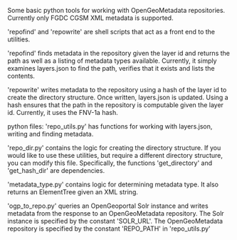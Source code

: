 Some basic python tools for working with OpenGeoMetadata repositories. Currently only FGDC CGSM XML metadata is
supported.

'repofind' and 'repowrite' are shell scripts that act as a front end to the utilities.

 'repofind' finds metadata in the repository given the layer id and returns the path as well as a listing of
 metadata types available. Currently, it simply examines layers.json to find the path, verifies that it exists and lists
 the contents.

 'repowrite' writes metadata to the repository using a hash of the layer id to create the directory structure.
 Once written, layers.json is updated. Using a hash ensures that the path in the repository is computable given the
 layer id. Currently, it uses the FNV-1a hash.

 python files:
 'repo_utils.py' has functions for working with layers.json, writing and finding metadata.

 'repo_dir.py' contains the logic for creating the directory structure. If you would like to use these utilities,
 but require a different directory structure, you can modify this file. Specifically, the functions 'get_directory' and
 'get_hash_dir' are dependencies.

 'metadata_type.py' contains logic for determining metadata type. It also returns an ElementTree given an XML string.

 'ogp_to_repo.py' queries an OpenGeoportal Solr instance and writes metadata from the response to an OpenGeoMetadata
 repository. The Solr instance is specified by the constant 'SOLR_URL'.  The OpenGeoMetadata repository is specified by
 the constant 'REPO_PATH' in 'repo_utils.py'

